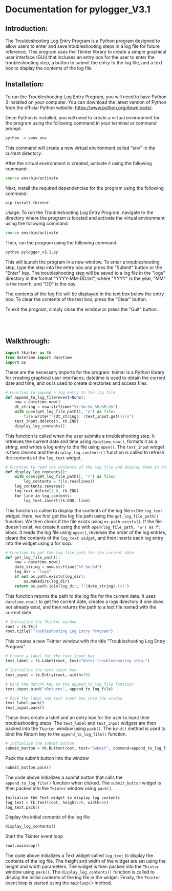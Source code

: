 # Documentation for pylogger_V3.1

## Introduction:
The Troubleshooting Log Entry Program is a Python program designed to allow users to enter and save troubleshooting steps in a log file for future reference. This program uses the Tkinter library to create a simple graphical user interface (GUI) that includes an entry box for the user to enter the troubleshooting step, a button to submit the entry to the log file, and a text box to display the contents of the log file.

## Installation:
To run the Troubleshooting Log Entry Program, you will need to have Python 3 installed on your computer. You can download the latest version of Python from the official Python website: https://www.python.org/downloads/.

Once Python is installed, you will need to create a virtual environment for the program using the following command in your terminal or command prompt:

```bash
python -m venv env
```
This command will create a new virtual environment called "env" in the current directory.

After the virtual environment is created, activate it using the following command:

```bash
source env/bin/activate
```

Next, install the required dependencies for the program using the following command:

```bash
pip install tkinter
```

Usage:
To run the Troubleshooting Log Entry Program, navigate to the directory where the program is located and activate the virtual environment using the following command:

```bash
source env/bin/activate
```

Then, run the program using the following command:

```bash
python pylogger_v3.1.py
```

This will launch the program in a new window. To enter a troubleshooting step, type the step into the entry box and press the "Submit" button or the "Enter" key. The troubleshooting step will be saved to a log file in the "logs" directory in the format "YYYY-MM-DD.txt", where "YYYY" is the year, "MM" is the month, and "DD" is the day.

The contents of the log file will be displayed in the text box below the entry box. To clear the contents of the text box, press the "Clear" button.

To exit the program, simply close the window or press the "Quit" button.


<br><br/>

## Walkthrough:

```python
import tkinter as tk
from datetime import datetime
import os
```

These are the necessary imports for the program. tkinter is a Python library for creating graphical user interfaces, datetime is used to obtain the current date and time, and os is used to create directories and access files.

```python
# Function to append a log entry to the log file
def append_to_log_file(event=None):
    now = datetime.now()
    dt_string = now.strftime("%Y-%m-%d %H:%M:%S")
    with open(get_log_file_path(), "a") as file:
        file.write(f"{dt_string}: {text_input.get()}\n")
    text_input.delete(0, tk.END)
    display_log_contents()
```

This function is called when the user submits a troubleshooting step. It retrieves the current date and time using ```datetime.now()```, formats it as a string, and writes a log entry to the file using ```open()```. The ```text_inpu```t widget is then cleared and the ```display_log_contents()``` function is called to refresh the contents of the ```log_text``` widget.

```python
# Function to read the contents of the log file and display them in the Text widget
def display_log_contents():
    with open(get_log_file_path(), "r") as file:
        log_contents = file.readlines()
    log_contents.reverse()
    log_text.delete(1.0, tk.END)
    for line in log_contents:
        log_text.insert(tk.END, line)
```

This function is called to display the contents of the log file in the ```log_text``` widget. Here, we first get the log file path using the ```get_log_file_path()``` function. We then check if the file exists using ```os.path.exists()```. If the file doesn't exist, we create it using the with ```open(log_file_path, 'w') as f:``` block. It reads the log file using ```open()```, reverses the order of the log entries, clears the contents of the ```log_text widget```, and then inserts each log entry into the widget using a for loop.

```python
# Function to get the log file path for the current date
def get_log_file_path():
    now = datetime.now()
    date_string = now.strftime("%Y-%m-%d")
    log_dir = "logs"
    if not os.path.exists(log_dir):
        os.makedirs(log_dir)
    return os.path.join(log_dir, f"{date_string}.txt")
```

This function returns the path to the log file for the current date. It uses ```datetime.now()``` to get the current date, creates a logs directory if one does not already exist, and then returns the path to a text file named with the current date.

```python
# Initialize the Tkinter window
root = tk.Tk()
root.title("Troubleshooting Log Entry Program")
```

This creates a new Tkinter window with the title "Troubleshooting Log Entry Program".

```python
# Create a label for the text input box
text_label = tk.Label(root, text="Enter troubleshooting step:")

# Initialize the text input box
text_input = tk.Entry(root, width=75)

# Bind the Return key to the append_to_log_file function
text_input.bind("<Return>", append_to_log_file)

# Pack the label and text input box into the window
text_label.pack()
text_input.pack()
```

These lines create a label and an entry box for the user to input their troubleshooting steps. The ```text_label``` and ```text_input``` widgets are then packed into the ```Tkinter``` window using ```pack()```. The ```bind()``` method is used to bind the Return key to the ```append_to_log_file()``` function.

```python
# Initialize the submit button
submit_button = tk.Button(root, text="Submit", command=append_to_log_file)
```

Pack the submit button into the window

```python
submit_button.pack()
```

The code above initializes a submit button that calls the ```append_to_log_file()``` function when clicked. The ```submit_button``` widget is then packed into the ```Tkinter``` window using ```pack()```.

```python
Initialize the Text widget to display log contents
log_text = tk.Text(root, height=20, width=80)
log_text.pack()
```

Display the initial contents of the log file

```python
display_log_contents()
```

Start the Tkinter event loop

```python
root.mainloop()
```

The code above initializes a Text widget called ```log_text``` to display the contents of the log file. The height and width of the widget are set using the height and width parameters. The widget is then packed into the ```Tkinter``` window using ```pack()```. The ```display_log_contents()``` function is called to display the initial contents of the log file in the widget. Finally, the ```Tkinter``` event loop is started using the ```mainloop()``` method.